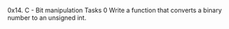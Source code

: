 0x14. C - Bit manipulation
Tasks 0 
Write a function that converts a binary number to an unsigned int.
